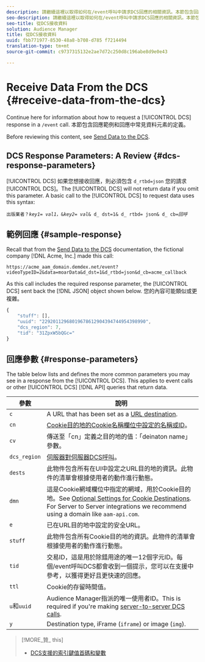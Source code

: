 ```yaml
---
description: 請繼續這裡以取得如何在/event呼叫中請求DCS回應的相關資訊。本節包含回應範例和回應中常見資料元素的定義。
seo-description: 請繼續這裡以取得如何在/event呼叫中請求DCS回應的相關資訊。本節包含回應範例和回應中常見資料元素的定義。
seo-title: 從DCS接收資料
solution: Audience Manager
title: 從DCS接收資料
uuid: fbb771977-8530-48a8-b708-d785 f7214494
translation-type: tm+mt
source-git-commit: c9737315132e2ae7d72c250d8c196abe8d9e0e43

---
```



# Receive Data From the DCS {#receive-data-from-the-dcs}

Continue here for information about how to request a [!UICONTROL DCS] response in a `/event` call. 本節包含回應範例和回應中常見資料元素的定義。

Before reviewing this content, see [Send Data to the DCS](../../../api/dcs-intro/dcs-event-calls/dcs-url-send.md).

## DCS Response Parameters: A Review {#dcs-response-parameters}

[!UICONTROL DCS] 如果您想接收回應，則必須包含 `d_rtbd=json` 您的請求 [!UICONTROL DCS]。The [!UICONTROL DCS] will not return data if you omit this parameter. A basic call to the [!UICONTROL DCS] to request data uses this syntax:

<pre><code>出版業者？<i></i><i>key1</i>= <i>val1</i>，&amp;<i>key2</i>= <i>val</i>&amp; d_ dst=1&amp; d_ rtbd= json&amp; d_ cb=<i>回呼</i></code>
</pre>

## 範例回應 {#sample-response}

Recall that from the [Send Data to the DCS](../../../api/dcs-intro/dcs-event-calls/dcs-url-send.md) documentation, the fictional company [!DNL Acme, Inc.] made this call:

`https://acme_aam_domain.demdex.net/event?videoTypeID=2&data=moarData&d_dst=1&d_rtbd=json&d_cb=acme_callback`

As this call includes the required response parameter, the [!UICONTROL DCS] sent back the [!DNL JSON] object shown below. 您的內容可能類似或更複雜。

```js
{
    "stuff": [],
    "uuid": "22920112968019678612904394744954398990",
    "dcs_region": 7,
    "tid": "31ZpxW5bQGc="
}
```

## 回應參數 {#response-parameters}

The table below lists and defines the more common parameters you may see in a response from the [!UICONTROL DCS]. This applies to event calls or other [!UICONTROL DCS] [!DNL API] queries that return data.

| 參數 | 說明 |
|--- |--- |
| `c` | A URL that has been set as a [URL destination](../../../features/destinations/manage-destinations.md#configure-url-destination). |
| `cn` | [Cookie目的地的Cookie名稱欄位中設定的名稱或ID](../../../features/destinations/manage-destinations.md#create-cookie-destination)。 |
| `cv` | 傳送至「cn」定義之目的地的值：「deinaton name」參數。 |
| `dcs_region` | [伺服器對伺服器DCS呼叫](../../../api/dcs-intro/dcs-api-reference/dcs-regions.md)。 |
| `dests` | 此物件包含所有在UI中設定之URL目的地的資訊。此物件的清單會根據使用者的動作進行動態。 |
| `dmn` | 這是Cookie網域欄位中指定的網域，用於Cookie目的地。See [Optional Settings for Cookie Destinations](../../../features/destinations/manage-destinations.md#optional-settings-cookies).  For  Server to Server integrations we recommend using a domain like `aam-api.com`. |
| `e` | 已在URL目的地中設定的安全URL。 |
| `stuff` | 此物件包含所有Cookie目的地的資訊。此物件的清單會根據使用者的動作進行動態。 |
| `tid` | 交易ID，這是用於除錯用途的唯一12個字元ID。每個/event呼叫DCS都會收到一個提示，您可以在支援中參考，以獲得更好且更快速的回應。 |
| `ttl` | Cookie的存留時間值。 |
| `u`和`uuid` | Audience Manager指派的唯一使用者ID。This is required if you're making [server-to-server DCS calls](../../../api/dcs-intro/dcs-s2s/dcs-s2s-calls.md). |
| `y` | Destination type,  iFrame (`iframe`) or image (`img`). |

>[!MORE_贊_ this]
>
>* [DCS支援的索引鍵值首碼和變數](../../../api/dcs-intro/dcs-api-reference/dcs-keys.md)

